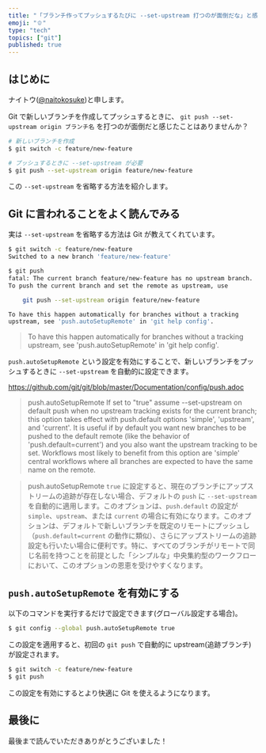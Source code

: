 ```yaml
---
title: "「ブランチ作ってプッシュするたびに --set-upstream 打つのが面倒だな」と感じているなら"
emoji: "🫑"
type: "tech"
topics: ["git"]
published: true
---
```


## はじめに

ナイトウ([@naitokosuke](https://twitter.com/naitokosuke))と申します。

Git で新しいブランチを作成してプッシュするときに、 `git push --set-upstream origin ブランチ名` を打つのが面倒だと感じたことはありませんか？

```sh
# 新しいブランチを作成
$ git switch -c feature/new-feature

# プッシュするときに --set-upstream が必要
$ git push --set-upstream origin feature/new-feature
```

この `--set-upstream` を省略する方法を紹介します。

## Git に言われることをよく読んでみる

実は `--set-upstream` を省略する方法は Git が教えてくれています。

```sh
$ git switch -c feature/new-feature
Switched to a new branch 'feature/new-feature'

$ git push
fatal: The current branch feature/new-feature has no upstream branch.
To push the current branch and set the remote as upstream, use

    git push --set-upstream origin feature/new-feature

To have this happen automatically for branches without a tracking
upstream, see 'push.autoSetupRemote' in 'git help config'.
```

> To have this happen automatically for branches without a tracking
> upstream, see 'push.autoSetupRemote' in 'git help config'.

`push.autoSetupRemote` という設定を有効にすることで、新しいブランチをプッシュするときに `--set-upstream` を自動的に設定できます。

https://github.com/git/git/blob/master/Documentation/config/push.adoc

> push.autoSetupRemote
> If set to "true" assume --set-upstream on default push when no upstream tracking exists for the current branch; this option takes effect with push.default options 'simple', 'upstream', and 'current'. It is useful if by default you want new branches to be pushed to the default remote (like the behavior of 'push.default=current') and you also want the upstream tracking to be set. Workflows most likely to benefit from this option are 'simple' central workflows where all branches are expected to have the same name on the remote.

> push.autoSetupRemote
> `true` に設定すると、現在のブランチにアップストリームの追跡が存在しない場合、デフォルトの `push` に `--set-upstream` を自動的に適用します。このオプションは、`push.default` の設定が `simple`、`upstream`、または `current` の場合に有効になります。このオプションは、デフォルトで新しいブランチを既定のリモートにプッシュし（`push.default=current` の動作に類似）、さらにアップストリームの追跡設定も行いたい場合に便利です。特に、すべてのブランチがリモートで同じ名前を持つことを前提とした「シンプルな」中央集約型のワークフローにおいて、このオプションの恩恵を受けやすくなります。

## `push.autoSetupRemote` を有効にする

以下のコマンドを実行するだけで設定できます(グローバル設定する場合)。

```sh
$ git config --global push.autoSetupRemote true
```

この設定を適用すると、初回の `git push` で自動的に upstream(追跡ブランチ)が設定されます。

```sh
$ git switch -c feature/new-feature
$ git push
```

この設定を有効にするとより快適に Git を使えるようになります。

## 最後に

最後まで読んでいただきありがとうございました！
